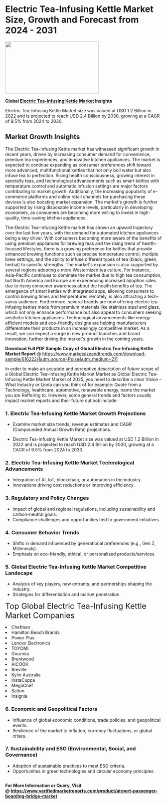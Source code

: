 <H1>Electric Tea-Infusing Kettle Market Size, Growth and Forecast from 2024 - 2031</H1><img class="aligncenter size-medium wp-image-584254" src="https://thirdeyenews.in/wp-content/uploads/2024/09/Global-Market-Research-300x168.jpeg" alt="" width="300" height="168" /><p><strong>Global&nbsp;<a href="https://www.marketsizeandtrends.com/download-sample/616222/&amp;utm_source=Pulse&amp;utm_medium=211">Electric Tea-Infusing Kettle Market</a> Insights</strong></p><p>Electric Tea-Infusing Kettle Market size was valued at USD 1.2 Billion in 2022 and is projected to reach USD 2.4 Billion by 2030, growing at a CAGR of 9.5% from 2024 to 2030.</p><p><h2>Market Growth Insights</h2> <p>The Electric Tea-Infusing Kettle market has witnessed significant growth in recent years, driven by increasing consumer demand for convenience, premium tea experiences, and innovative kitchen appliances. The market is expected to continue expanding as consumer preferences shift toward more advanced, multifunctional kettles that not only boil water but also infuse tea to perfection. Rising health consciousness, growing interest in specialty teas, and technological advancements such as smart kettles with temperature control and automatic infusion settings are major factors contributing to market growth. Additionally, the increasing popularity of e-commerce platforms and online retail channels for purchasing these devices is also boosting market expansion. The market's growth is further supported by rising disposable income levels, particularly in developing economies, as consumers are becoming more willing to invest in high-quality, time-saving kitchen appliances. </p> <p>The Electric Tea-Infusing Kettle market has shown an upward trajectory over the last few years, with the demand for automated kitchen appliances being a key driver. With consumers becoming more aware of the benefits of using premium appliances for brewing teas and the rising trend of health-focused lifestyles, there is a growing preference for kettles that provide enhanced brewing functions such as precise temperature control, multiple brew settings, and the ability to infuse different types of tea (black, green, herbal) to specific strengths. The market's expansion is also supported by several regions adopting a more Westernized tea culture. For instance, Asia-Pacific continues to dominate the market due to high tea consumption, but North America and Europe are experiencing increased adoption rates due to rising consumer awareness about the health benefits of tea. The emergence of smart kettles with integrated apps, allowing consumers to control brewing times and temperatures remotely, is also attracting a tech-savvy audience. Furthermore, several brands are now offering electric tea-infusing kettles made from premium materials like stainless steel and glass, which not only enhance performance but also appeal to consumers seeking aesthetic kitchen appliances. Technological advancements like energy-efficient models and eco-friendly designs are helping manufacturers differentiate their products in an increasingly competitive market. As a result, we can expect a surge in new product launches and brand innovation, further driving the market's growth in the coming years. </p><p><span class=""><strong>Download Full PDF Sample Copy of Global Electric Tea-Infusing Kettle Market Report</strong> @ <a href="https://www.marketsizeandtrends.com/download-sample/616222/&amp;utm_source=Pulse&amp;utm_medium=211" target="_blank">https://www.marketsizeandtrends.com/download-sample/616222/&amp;utm_source=Pulse&amp;utm_medium=211</a></span></p><p>In order to make an accurate and perceptive description of future scope of a Global&nbsp;Electric Tea-Infusing Kettle Market Market as Global&nbsp;Electric Tea-Infusing Kettle Market Market of 2025, you need to describe a clear Vision &ndash; What Industry or Linda can you think of for example: Quote from a Technology, healthcare, automotive, renewable energy, name the market you are Reffering to. However, some general trends and factors usually impact market reports and their future outlook include:</p><h3>1.&nbsp;<strong>Electric Tea-Infusing Kettle Market Growth Projections</strong></h3><ul><li>Examine market size trends, revenue estimates and CAGR (Compounded Annual Growth Rate) projections.</li><li><p>Electric Tea-Infusing Kettle Market size was valued at USD 1.2 Billion in 2022 and is projected to reach USD 2.4 Billion by 2030, growing at a CAGR of 9.5% from 2024 to 2030.</p></li></ul><h3>2.&nbsp;<strong>Electric Tea-Infusing Kettle Market Technological Advancements</strong></h3><ul><li>Integration of AI, IoT, blockchain, or automation in the industry.</li><li>Innovations driving cost reductions or improving efficiency.</li></ul><h3>3.&nbsp;<strong>Regulatory and Policy Changes</strong></h3><ul><li>Impact of global and regional regulations, including sustainability and carbon-neutral goals.</li><li>Compliance challenges and opportunities tied to government initiatives.</li></ul><h3>4.&nbsp;<strong>Consumer Behavior Trends</strong></h3><ul><li>Shifts in demand influenced by generational preferences (e.g., Gen Z, Millennials).</li><li>Emphasis on eco-friendly, ethical, or personalized products/services.</li></ul><h3>5.&nbsp;<strong>Global Electric Tea-Infusing Kettle Market Competitive Landscape</strong></h3><ul><li>Analysis of key players, new entrants, and partnerships shaping the industry.</li><li>Strategies for differentiation and market penetration.</li></ul><p data-pm-slice="1 1 []"><span style="color: inherit; font-family: inherit; font-size: 25px;">Top Global Electric Tea-Infusing Kettle Market Companies</span></p><div class="" data-test-id=""><p><li>Chefman</li><li> Hamilton Beach Brands</li><li> Power Plus</li><li> Lenoxx Electronics</li><li> TOYOMI</li><li> Gourmia</li><li> Brentwood</li><li> AICOOK</li><li> Breville</li><li> Kylin Australia</li><li> InstaCuppa</li><li> MegaChef</li><li> Salton</li><li> Insignia</li></p></div><h3>6.&nbsp;<strong>Economic and Geopolitical Factors</strong></h3><ul><li>Influence of global economic conditions, trade policies, and geopolitical events.</li><li>Resilience of the market to inflation, currency fluctuations, or global crises.</li></ul><h3>7.&nbsp;<strong>Sustainability and ESG (Environmental, Social, and Governance)</strong></h3><ul><li>Adoption of sustainable practices to meet ESG criteria.</li><li>Opportunities in green technologies and circular economy principles.</li></ul><h2><strong style="font-size: 14px;">For More Information or Query, Visit @&nbsp;</strong><a style="background-color: #ffffff; font-size: 14px;" href="https://www.marketsizeandtrends.com/report/electric-tea-infusing-kettle-market/" target="_blank">https://www.verifiedmarketreports.com/product/airport-passenger-boarding-bridge-market</a></h2>
